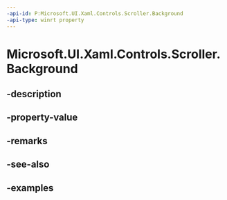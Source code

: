 ```yaml
---
-api-id: P:Microsoft.UI.Xaml.Controls.Scroller.Background
-api-type: winrt property
---
```


<!-- Property syntax.
public Brush Background { get;  set; }
-->

# Microsoft.UI.Xaml.Controls.Scroller.Background

## -description

## -property-value

## -remarks

## -see-also

## -examples

